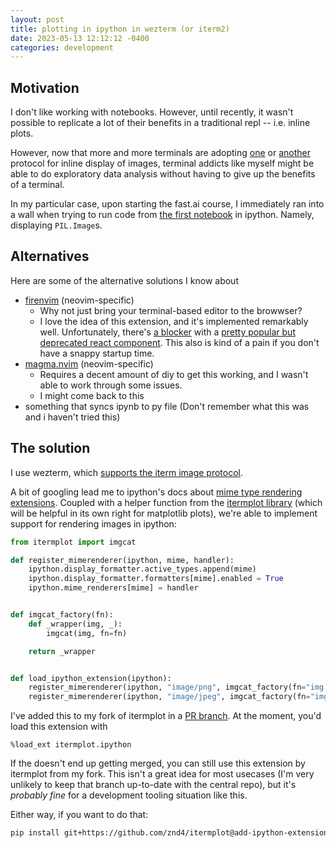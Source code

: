 ```yaml
---
layout: post
title: plotting in ipython in wezterm (or iterm2)
date: 2023-05-13 12:12:12 -0400
categories: development
---
```


## Motivation

I don't like working with notebooks. However, until recently, it wasn't possible to replicate a lot of their benefits in a traditional repl -- i.e. inline plots.

However, now that more and more terminals are adopting [one](https://iterm2.com/documentation-images.html) or [another](https://sw.kovidgoyal.net/kitty/graphics-protocol/) protocol for inline display of images, terminal addicts like myself might be able to do exploratory data analysis without having to give up the benefits of a terminal.

In my particular case, upon starting the fast.ai course, I immediately ran into a wall when trying to run code from [the first notebook](https://course.fast.ai/Lessons/lesson1.html) in ipython. Namely, displaying `PIL.Image`s.

## Alternatives

Here are some of the alternative solutions I know about

- [firenvim](https://github.com/glacambre/firenvim) (neovim-specific)
  - Why not just bring your terminal-based editor to the browwser?
  - I love the idea of this extension, and it's implemented remarkably well. Unfortunately, there's [a blocker](https://github.com/glacambre/firenvim/issues/672) with a [pretty popular but deprecated react component](https://github.com/facebookarchive/draft-js). This also is kind of a pain if you don't have a snappy startup time.
- [magma.nvim](https://github.com/dccsillag/magma-nvim) (neovim-specific)
  - Requires a decent amount of diy to get this working, and I wasn't able to work through some issues.
  - I might come back to this
- something that syncs ipynb to py file (Don't remember what this was and i haven't tried this)

## The solution

I use wezterm, which [supports the iterm image protocol](https://wezfurlong.org/wezterm/imgcat.html?h=image).

A bit of googling lead me to ipython's docs about [mime type rendering extensions](https://ipython.readthedocs.io/en/stable/config/shell_mimerenderer.html). Coupled with a helper function from the [itermplot library](https://github.com/daleroberts/itermplot) (which will be helpful in its own right for matplotlib plots), we're able to implement support for rendering images in ipython:

```python
from itermplot import imgcat

def register_mimerenderer(ipython, mime, handler):
    ipython.display_formatter.active_types.append(mime)
    ipython.display_formatter.formatters[mime].enabled = True
    ipython.mime_renderers[mime] = handler


def imgcat_factory(fn):
    def _wrapper(img, _):
        imgcat(img, fn=fn)

    return _wrapper


def load_ipython_extension(ipython):
    register_mimerenderer(ipython, "image/png", imgcat_factory(fn="img.png"))
    register_mimerenderer(ipython, "image/jpeg", imgcat_factory(fn="img.jpg"))
```

I've added this to my fork of itermplot in a [PR branch](https://github.com/daleroberts/itermplot/pull/58/files). At the moment, you'd load this extension with

```ipython
%load_ext itermplot.ipython
```

If the doesn't end up getting merged, you can still use this extension by itermplot from my fork. This isn't a great idea for most usecases (I'm very unlikely to keep that branch up-to-date with the central repo), but it's _probably fine_ for a development tooling situation like this.

Either way, if you want to do that:

```bash
pip install git+https://github.com/znd4/itermplot@add-ipython-extension
```
